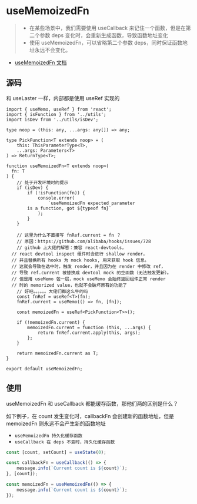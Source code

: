 <!--
 * @Author: HfWang
 * @Date: 2023-06-12 09:46:29
 * @LastEditors: wanghaofeng
 * @LastEditTime: 2023-06-15 19:41:01
 * @FilePath: \code\whf-hooks-analysis\hooks\ahooks\1-08-useMemoizedFn.md
-->

# useMemoizedFn

> - 在某些场景中，我们需要使用 useCallback 来记住一个函数，但是在第二个参数 deps 变化时，会重新生成函数，导致函数地址变化
> - 使用 useMemoizedFn，可以省略第二个参数 deps，同时保证函数地址永远不会变化。

- [useMemoizedFn 文档](https://ahooks.js.org/zh-CN/hooks/use-memoized-fn)

## 源码

和 useLaster 一样，内部都是使用 useRef 实现的

```ts{13,25,27,35-44}
import { useMemo, useRef } from 'react';
import { isFunction } from '../utils';
import isDev from '../utils/isDev';

type noop = (this: any, ...args: any[]) => any;

type PickFunction<T extends noop> = (
	this: ThisParameterType<T>,
	...args: Parameters<T>
) => ReturnType<T>;

function useMemoizedFn<T extends noop>(
  fn: T
) {
	// 处于开发环境时的提示
	if (isDev) {
		if (!isFunction(fn)) {
			console.error(
				`useMemoizedFn expected parameter
        is a function, got ${typeof fn}`
			);
		}
	}

	// 这里为什么不直接写 fnRef.current = fn ？
	// 原因：https://github.com/alibaba/hooks/issues/728
	// github 上大佬的解答：兼容 react-devtools，
  // react devtool inspect 组件时会进行 shallow render，
  // 并且替换所有 hooks 为 mock hooks, 用来获取 hook 信息。
  // 这就会导致在选中时，触发 render，并且因为在 render 中修改 ref，
  // 导致 ref.current 被替换成 devtool mock 的空函数（无法触发更新）。
  // 但是用 useMemo 包一层，mock useMemo 会始终返回组件正常 render
  // 时的 memorized value，也就不会破坏原有的功能了
	// 好吧。。。。。。大佬们都这么牛的吗
	const fnRef = useRef<T>(fn);
	fnRef.current = useMemo(() => fn, [fn]);

	const memoizedFn = useRef<PickFunction<T>>();

	if (!memoizedFn.current) {
		memoizedFn.current = function (this, ...args) {
			return fnRef.current.apply(this, args);
		};
	}

	return memoizedFn.current as T;
}

export default useMemoizedFn;
```

## 使用

useMemoizedFn 和 useCallback 都能缓存函数，那他们两的区别是什么？

如下例子，在 count 发生变化时，callbackFn 会创建新的函数地址，但是 memoizedFn 则永远不会产生新的函数地址

- `useMemoizedFn 持久化缓存函数`
- `useCallback 在 deps 不变时，持久化缓存函数`

```js
const [count, setCount] = useState(0);

const callbackFn = useCallback(() => {
	message.info(`Current count is ${count}`);
}, [count]);

const memoizedFn = useMemoizedFn(() => {
	message.info(`Current count is ${count}`);
});
```

